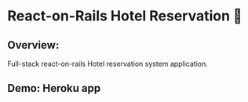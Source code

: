 # React-on-Rails Hotel Reservation :hotel:


## Overview: 

Full-stack react-on-rails Hotel reservation system application. 


## Demo: Heroku app

